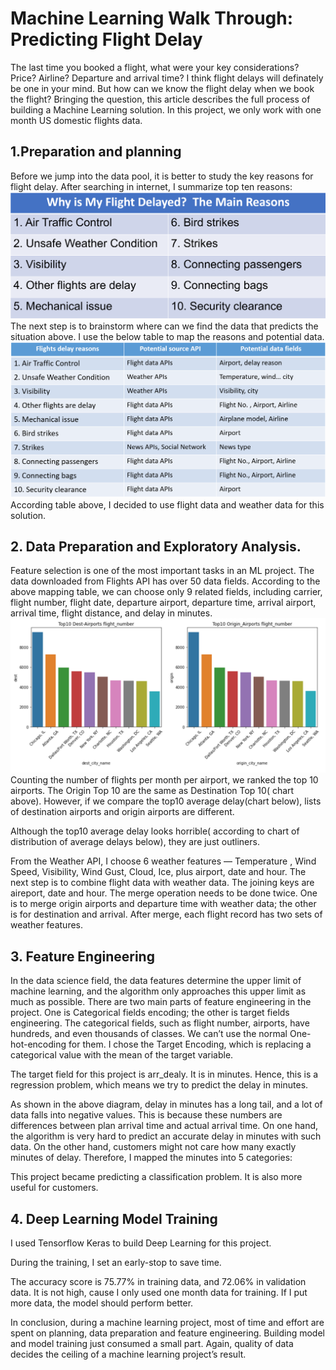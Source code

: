 # Machine Learning Walk Through: Predicting Flight Delay
The last time you booked a flight, what were your key considerations? Price? Airline? Departure and arrival time? I think flight delays will definately be one in your mind. But how can we know the flight delay when we book the flight?
Bringing the question, this article describes the full process of building a Machine Learning solution. In this project, we only work with one month US domestic flights data.
## 1.Preparation and planning
Before we jump into the data pool, it is better to study the key reasons for flight delay. After searching in internet, I summarize top ten reasons:
![](https://github.com/ryanhao1115/DL_Predict_Flight_Delays/blob/main/p1.png)
The next step is to brainstorm where can we find the data that predicts the situation above. I use the below table to map the reasons and potential data.
![](https://github.com/ryanhao1115/DL_Predict_Flight_Delays/blob/main/p2.png)
According table above, I decided to use flight data and weather data for this solution.

## 2. Data Preparation and Exploratory Analysis.
Feature selection is one of the most important tasks in an ML project. The data downloaded from Flights API has over 50 data fields. According to the above mapping table, we can choose only 9 related fields, including carrier, flight number, flight date, departure airport, departure time, arrival airport, arrival time, flight distance, and delay in minutes.
![](https://github.com/ryanhao1115/DL_Predict_Flight_Delays/blob/main/p3.png)
Counting the number of flights per month per airport, we ranked the top 10 airports. The Origin Top 10 are the same as Destination Top 10( chart above). However, if we compare the top10 average delay(chart below), lists of destination airports and origin airports are different.

Although the top10 average delay looks horrible( according to chart of distribution of average delays below), they are just outliners.

From the Weather API, I choose 6 weather features — Temperature , Wind Speed, Visibility, Wind Gust, Cloud, Ice, plus airport, date and hour.
The next step is to combine flight data with weather data. The joining keys are aireport, date and hour. The merge operation needs to be done twice. One is to merge origin airports and departure time with weather data; the other is for destination and arrival. After merge, each flight record has two sets of weather features.

## 3. Feature Engineering
In the data science field, the data features determine the upper limit of machine learning, and the algorithm only approaches this upper limit as much as possible.
There are two main parts of feature engineering in the project. One is Categorical fields encoding; the other is target fields engineering.
The categorical fields, such as flight number, airports, have hundreds, and even thousands of classes. We can’t use the normal One-hot-encoding for them. I chose the Target Encoding, which is replacing a categorical value with the mean of the target variable.

The target field for this project is arr_dealy. It is in minutes. Hence, this is a regression problem, which means we try to predict the delay in minutes.

As shown in the above diagram, delay in minutes has a long tail, and a lot of data falls into negative values. This is because these numbers are differences between plan arrival time and actual arrival time. On one hand, the algorithm is very hard to predict an accurate delay in minutes with such data. On the other hand, customers might not care how many exactly minutes of delay. Therefore, I mapped the minutes into 5 categories:

This project became predicting a classification problem. It is also more useful for customers.
## 4. Deep Learning Model Training
I used Tensorflow Keras to build Deep Learning for this project.

During the training, I set an early-stop to save time.

The accuracy score is 75.77% in training data, and 72.06% in validation data. It is not high, cause I only used one month data for training. If I put more data, the model should perform better.

In conclusion, during a machine learning project, most of time and effort are spent on planning, data preparation and feature engineering. Building model and model training just consumed a small part. Again, quality of data decides the ceiling of a machine learning project’s result.

